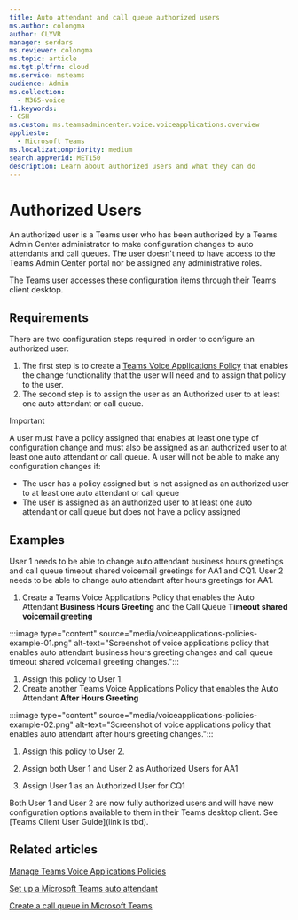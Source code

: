 ```yaml
---
title: Auto attendant and call queue authorized users
ms.author: colongma
author: CLYVR
manager: serdars
ms.reviewer: colongma
ms.topic: article
ms.tgt.pltfrm: cloud
ms.service: msteams
audience: Admin
ms.collection: 
  - M365-voice
f1.keywords:
- CSH
ms.custom: ms.teamsadmincenter.voice.voiceapplications.overview
appliesto: 
  - Microsoft Teams
ms.localizationpriority: medium
search.appverid: MET150
description: Learn about authorized users and what they can do
---
```


# Authorized Users
An authorized user is a Teams user who has been authorized by a Teams Admin Center administrator to make configuration changes to auto attendants and call queues.  The user doesn't need to have access to the Teams Admin Center portal nor be assigned any administrative roles.

The Teams user accesses these configuration items through their Teams client desktop.

## Requirements
There are two configuration steps required in order to configure an authorized user:

1. The first step is to create a [Teams Voice Applications Policy](./manage-voice-applications-policies.md) that enables the change functionality that the user will need and to assign that policy to the user.
1. The second step is to assign the user as an Authorized user to at least one auto attendant or call queue.

> [!IMPORTANT]
> A user must have a policy assigned that enables at least one type of configuration change and must also be assigned as an authorized user to at least one auto attendant or call queue.
> A user will not be able to make any configuration changes if:
> - The user has a policy assigned but is not assigned as an authorized user to at least one auto attendant or call queue
> - The user is assigned as an authorized user to at least one auto attendant or call queue but does not have a policy assigned

## Examples
User 1 needs to be able to change auto attendant business hours greetings and call queue timeout shared voicemail greetings for AA1 and CQ1.
User 2 needs to be able to change auto attendant after hours greetings for AA1.

1. Create a Teams Voice Applications Policy that enables the Auto Attendant **Business Hours Greeting** and the Call Queue **Timeout shared voicemail greeting**

 :::image type="content" source="media/voiceapplications-policies-example-01.png" alt-text="Screenshot of voice applications policy that enables auto attendant business hours greeting changes and call queue timeout shared voicemail greeting changes.":::

1. Assign this policy to User 1.
1. Create another Teams Voice Applications Policy that enables the Auto Attendant **After Hours Greeting**

 :::image type="content" source="media/voiceapplications-policies-example-02.png" alt-text="Screenshot of voice applications policy that enables auto attendant after hours greeting changes.":::

1. Assign this policy to User 2.

1. Assign both User 1 and User 2 as Authorized Users for AA1
1. Assign User 1 as an Authorized User for CQ1

Both User 1 and User 2 are now fully authorized users and will have new configuration options available to them in their Teams desktop client.  See [Teams Client User Guide](link is tbd).


## Related articles

[Manage Teams Voice Applications Policies](./manage-voice-applications-policies.md)

[Set up a Microsoft Teams auto attendant](./create-a-phone-system-auto-attendant.md)

[Create a call queue in Microsoft Teams](./create-a-phone-system-call-queue.md)
